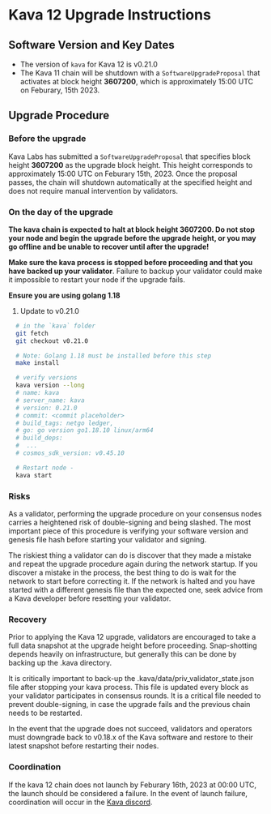 # Kava 12 Upgrade Instructions

## Software Version and Key Dates

- The version of `kava` for Kava 12 is v0.21.0
- The Kava 11 chain will be shutdown with a `SoftwareUpgradeProposal` that activates at block height **3607200**, which is approximately 15:00 UTC on Feburary, 15th 2023.


## Upgrade Procedure

### Before the upgrade

Kava Labs has submitted a `SoftwareUpgradeProposal` that specifies block height **3607200** as the upgrade block height. This height corresponds to approximately 15:00 UTC on Feburary 15th, 2023. Once the proposal passes, the chain will shutdown automatically at the specified height and does not require manual intervention by validators.

### On the day of the upgrade

**The kava chain is expected to halt at block height **3607200**. Do not stop your node and begin the upgrade before the upgrade height, or you may go offline and be unable to recover until after the upgrade!**

**Make sure the kava process is stopped before proceeding and that you have backed up your validator**. Failure to backup your validator could make it impossible to restart your node if the upgrade fails.

**Ensure you are using golang 1.18**

1. Update to v0.21.0

```sh
  # in the `kava` folder
  git fetch
  git checkout v0.21.0

  # Note: Golang 1.18 must be installed before this step
  make install

  # verify versions
  kava version --long
  # name: kava
  # server_name: kava
  # version: 0.21.0
  # commit: <commit placeholder>
  # build_tags: netgo ledger,
  # go: go version go1.18.10 linux/arm64
  # build_deps:
  #  ...
  # cosmos_sdk_version: v0.45.10

  # Restart node -
  kava start
```

### Risks

As a validator, performing the upgrade procedure on your consensus nodes carries a heightened risk of double-signing and being slashed. The most important piece of this procedure is verifying your software version and genesis file hash before starting your validator and signing.

The riskiest thing a validator can do is discover that they made a mistake and repeat the upgrade procedure again during the network startup. If you discover a mistake in the process, the best thing to do is wait for the network to start before correcting it. If the network is halted and you have started with a different genesis file than the expected one, seek advice from a Kava developer before resetting your validator.

### Recovery

Prior to applying the Kava 12 upgrade, validators are encouraged to take a full data snapshot at the upgrade height before proceeding. Snap-shotting depends heavily on infrastructure, but generally this can be done by backing up the .kava directory.

It is critically important to back-up the .kava/data/priv_validator_state.json file after stopping your kava process. This file is updated every block as your validator participates in consensus rounds. It is a critical file needed to prevent double-signing, in case the upgrade fails and the previous chain needs to be restarted.

In the event that the upgrade does not succeed, validators and operators must downgrade back to v0.18.x of the Kava software and restore to their latest snapshot before restarting their nodes.

### Coordination

If the kava 12 chain does not launch by Feburary 16th, 2023 at 00:00 UTC, the launch should be considered a failure. In the event of launch failure, coordination will occur in the [Kava discord](https://discord.com/invite/kQzh3Uv).
